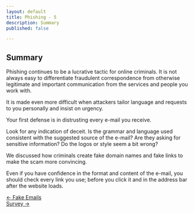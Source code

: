 ```yaml
---
layout: default
title: Phishing - 5
description: Summary
published: false

---
```

## Summary

Phishing continues to be a lucrative tactic for online criminals. It is not always easy to differentiate fraudulent correspondence from otherwise legitimate and important communication from the services and people you work with.

It is made even more difficult when attackers tailor language and requests to you personally and insist on urgency.

Your first defense is in distrusting every e-mail you receive.

Look for any indication of deceit. Is the grammar and language used consistent with the suggested source of the e-mail? Are they asking for sensitive information? Do the logos or style seem a bit wrong?

We discussed how criminals create fake domain names and fake links to make the scam more convincing.

Even if you have confidence in the format and content of the e-mail, you should check every link you use; before you click it and in the address bar after the website loads.

[← Fake Emails](./fake_links.html "Fake Emails")  
[Survey →](./ "Survey")